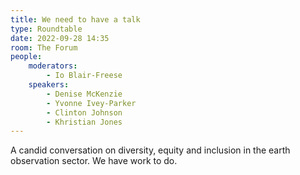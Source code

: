 ```yaml
---
title: We need to have a talk
type: Roundtable
date: 2022-09-28 14:35
room: The Forum
people:
    moderators: 
        - Io Blair-Freese
    speakers:
        - Denise McKenzie
        - Yvonne Ivey-Parker
        - Clinton Johnson
        - Khristian Jones
---
```

A candid conversation on diversity, equity and inclusion in the earth observation sector. We have work to do.
